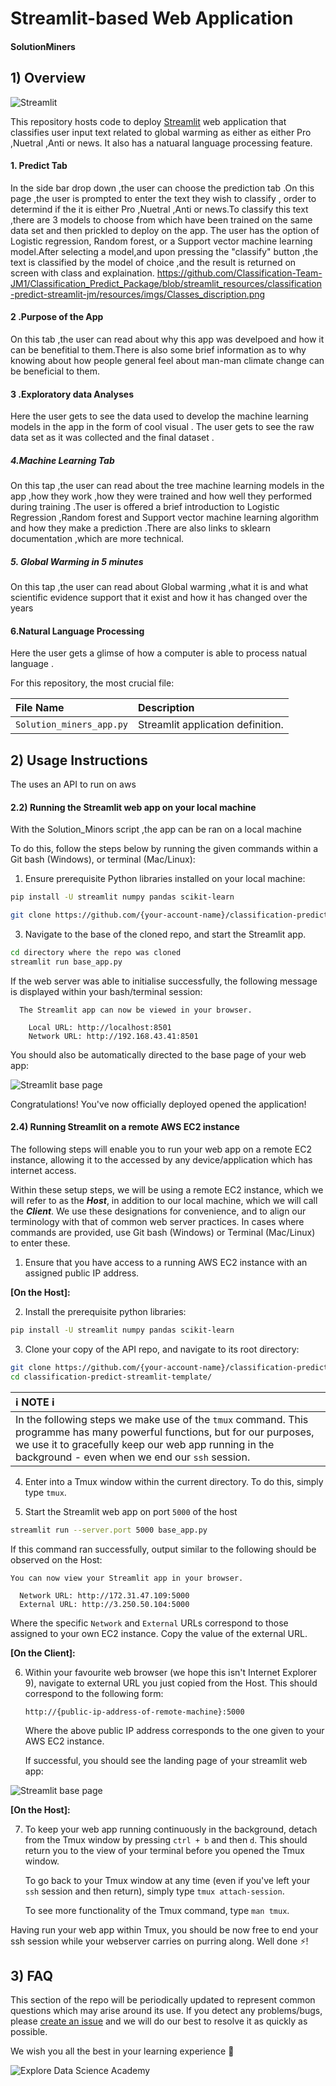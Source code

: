 # Streamlit-based Web Application
#### SolutionMiners

## 1) Overview

![Streamlit](resources/imgs/streamlit.png)

This repository hosts code to deploy [Streamlit](https://www.streamlit.io/) web application that classifies user input text related to global warming as either as either Pro ,Nuetral ,Anti or news. It also has a natuaral language processing feature.

  

#### 1. Predict Tab
In the side bar drop down ,the user can choose the prediction tab .On this page ,the user is prompted to enter the text they wish to classify , order to determind if the it is either Pro ,Nuetral ,Anti or news.To classify this text ,there are 3 models to choose from which have been trained on the same data set and then prickled to deploy on the app.
The user has the option of Logistic regression, Random forest, or a Support vector machine learning model.After selecting a model,and upon  pressing the "classify" button ,the text is classified by the model of choice ,and the result is returned on screen with class and explaination.
https://github.com/Classification-Team-JM1/Classification_Predict_Package/blob/streamlit_resources/classification-predict-streamlit-jm/resources/imgs/Classes_discription.png

#### 2 .Purpose of the App 
On this tab ,the user can read about why this app was develpoed and how it can be benefitial to them.There is also some brief information as to
why knowing about how people general feel about man-man climate change can be beneficial to them.

#### 3 .Exploratory data Analyses 
Here the user gets to see the data used to develop the machine learning models in the app in the form of cool visual .
The user gets to see the raw data set as it was collected and the final dataset .


##### 4.Machine Learning Tab 
On this tap ,the user can read about the tree machine learning models in the app ,how they work ,how they were trained and how well they performed during training .The user is offered a brief introduction to Logistic Regression ,Random forest and Support vector machine learning algorithm and how they make a prediction .There are also links to sklearn documentation ,which are more technical.



##### 5. Global Warming in 5 minutes

On this tap ,the user can read about Global warming ,what it is and what scientific evidence support that it exist and how it has changed over the years

#### 6.Natural Language Processing 
Here the user gets a glimse of how a computer is able to process natual language .

For this repository, the most crucial file:

| File Name                |   Description                       |
| :---------------------   | :--------------------             |
| `Solution_miners_app.py`          | Streamlit application definition. |

## 2) Usage Instructions
The uses an API to run on aws


#### 2.2) Running the Streamlit web app on your local machine
With the Solution_Minors script ,the app can be ran on a local machine 

To do this, follow the steps below by running the given commands within a Git bash (Windows), or terminal (Mac/Linux):

 1. Ensure prerequisite Python libraries installed on your local machine:

 ```bash
 pip install -U streamlit numpy pandas scikit-learn
 ```

 ```bash
 git clone https://github.com/{your-account-name}/classification-predict-streamlit-template.git
 ```  

 3. Navigate to the base of the cloned repo, and start the Streamlit app.

 ```bash
 cd directory where the repo was cloned 
 streamlit run base_app.py
 ```

 If the web server was able to initialise successfully, the following message is displayed within your bash/terminal session:

```
  The Streamlit app can now be viewed in your browser.

    Local URL: http://localhost:8501
    Network URL: http://192.168.43.41:8501
```

You should also be automatically directed to the base page of your web app:

![Streamlit base page](resources/imgs/streamlit-base-splash-screen.png)

Congratulations! You've now officially deployed opened the application!



#### 2.4) Running Streamlit on a remote AWS EC2 instance


The following steps will enable you to run your web app on a remote EC2 instance, allowing it to the accessed by any device/application which has internet access.

Within these setup steps, we will be using a remote EC2 instance, which we will refer to as the ***Host***, in addition to our local machine, which we will call the ***Client***. We use these designations for convenience, and to align our terminology with that of common web server practices. In cases where commands are provided, use Git bash (Windows) or Terminal (Mac/Linux) to enter these.

1. Ensure that you have access to a running AWS EC2 instance with an assigned public IP address.

**[On the Host]:**

2. Install the prerequisite python libraries:

```bash
pip install -U streamlit numpy pandas scikit-learn
```

3. Clone your copy of the API repo, and navigate to its root directory:

```bash
git clone https://github.com/{your-account-name}/classification-predict-streamlit-template.git
cd classification-predict-streamlit-template/
```

| :information_source: NOTE :information_source:                                                                                                    |
| :--------------------                                                                                                                             |
| In the following steps we make use of the `tmux` command. This programme has many powerful functions, but for our purposes, we use it to gracefully keep our web app running in the background - even when we end our `ssh` session. |

4. Enter into a Tmux window within the current directory. To do this, simply type `tmux`.  

5. Start the Streamlit web app on port `5000` of the host

```bash
streamlit run --server.port 5000 base_app.py
```

If this command ran successfully, output similar to the following should be observed on the Host:

```
You can now view your Streamlit app in your browser.

  Network URL: http://172.31.47.109:5000
  External URL: http://3.250.50.104:5000

```

Where the specific `Network` and `External` URLs correspond to those assigned to your own EC2 instance. Copy the value of the external URL.  

**[On the Client]:**

6.  Within your favourite web browser (we hope this isn't Internet Explorer 9), navigate to external URL you just copied from the Host. This should correspond to the following form:

    `http://{public-ip-address-of-remote-machine}:5000`   

    Where the above public IP address corresponds to the one given to your AWS EC2 instance.

    If successful, you should see the landing page of your streamlit web app:

![Streamlit base page](resources/imgs/streamlit-base-splash-screen.png)

**[On the Host]:**

7. To keep your web app running continuously in the background, detach from the Tmux window by pressing `ctrl + b` and then `d`. This should return you to the view of your terminal before you opened the Tmux window.

    To go back to your Tmux window at any time (even if you've left your `ssh` session and then return), simply type `tmux attach-session`.

    To see more functionality of the Tmux command, type `man tmux`.

Having run your web app within Tmux, you should be now free to end your ssh session while your webserver carries on purring along. Well done :zap:!

## 3) FAQ

This section of the repo will be periodically updated to represent common questions which may arise around its use. If you detect any problems/bugs, please [create an issue](https://help.github.com/en/github/managing-your-work-on-github/creating-an-issue) and we will do our best to resolve it as quickly as possible.

We wish you all the best in your learning experience :rocket:

![Explore Data Science Academy](resources/imgs/EDSA_logo.png)

